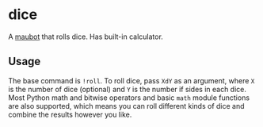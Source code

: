# dice
A [maubot](https://github.com/maubot/maubot) that rolls dice. Has built-in calculator.

## Usage
The base command is `!roll`. To roll dice, pass `XdY` as an argument, where `X`
is the number of dice (optional) and `Y` is the number if sides in each dice.
Most Python math and bitwise operators and basic `math` module functions are
also supported, which means you can roll different kinds of dice and combine
the results however you like.
